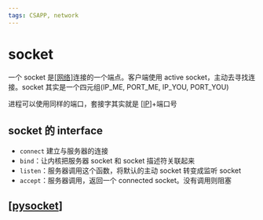 ```yaml
---
tags: CSAPP, network
---
```

# socket

一个 socket 是[[网络]]连接的一个端点。客户端使用 active socket，主动去寻找连接。socket 其实是一个四元组(IP_ME, PORT_ME, IP_YOU, PORT_YOU)

进程可以使用同样的端口，套接字其实就是 [[IP]]+端口号

## socket 的 interface

- `connect` 建立与服务器的连接
- `bind`：让内核把服务器 socket 和 socket 描述符关联起来
- `listen`：服务器调用这个函数，将默认的主动 socket 转变成监听 socket
- `accept`：服务器调用，返回一个 connected socket。没有调用则阻塞

## [[pysocket]]

[//begin]: # "Autogenerated link references for markdown compatibility"
[网络]: ../网络.md "计算机网络基础"
[IP]: ../network/IP.md "IP"
[pysocket]: ../../python/pysocket.md "socket 编程"
[//end]: # "Autogenerated link references"
